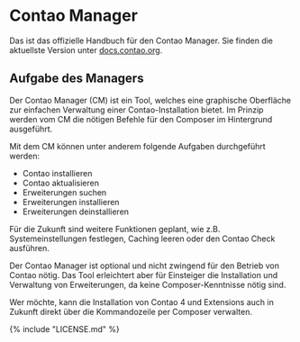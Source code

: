 # Contao Manager

Das ist das offizielle Handbuch für den Contao Manager.
Sie finden die aktuellste Version unter
[docs.contao.org](https://docs.contao.org/).


## Aufgabe des Managers
Der Contao Manager (CM) ist ein Tool, welches eine graphische Oberfläche zur
einfachen Verwaltung einer Contao-Installation bietet. Im Prinzip werden vom CM
die nötigen Befehle für den Composer im Hintergrund ausgeführt. 

Mit dem CM können unter anderem folgende Aufgaben durchgeführt werden:
* Contao installieren
* Contao aktualisieren
* Erweiterungen suchen
* Erweiterungen installieren
* Erweiterungen deinstallieren

Für die Zukunft sind weitere Funktionen geplant, wie z.B. Systemeinstellungen
festlegen, Caching leeren oder den Contao Check ausführen.

Der Contao Manager ist optional und nicht zwingend für den Betrieb von Contao
nötig. Das Tool erleichtert aber für Einsteiger die Installation und Verwaltung
von Erweiterungen, da keine Composer-Kenntnisse nötig sind.

Wer möchte, kann die Installation von Contao 4 und Extensions auch in Zukunft
direkt über die Kommandozeile per Composer verwalten.

{% include "LICENSE.md" %}